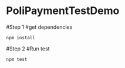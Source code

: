 # PoliPaymentTestDemo

#Step 1
#get dependencies
```
npm install
```
#Step 2
#Run test
```
npm test
```
